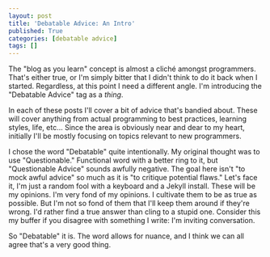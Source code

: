 ```yaml
---
layout: post
title: 'Debatable Advice: An Intro'
published: True
categories: [debatable advice]
tags: []
---
```


The "blog as you learn" concept is almost a cliché amongst programmers. That's either true, or I'm simply bitter that I didn't think to do it back when I started. Regardless, at this point I need a different angle. I'm introducing the "Debatable Advice" tag as a _thing_.

In each of these posts I'll cover a bit of advice that's bandied about. These will cover anything from actual programming to best practices, learning styles, life, etc... Since the area is obviously near and dear to my heart, initially I'll be mostly focusing on topics relevant to new programmers.

I chose the word "Debatable" quite intentionally. My original thought was to use "Questionable." Functional word with a better ring to it, but "Questionable Advice" sounds awfully negative. The goal here isn't "to mock awful advice" so much as it is "to critique potential flaws." Let's face it, I'm just a random fool with a keyboard and a Jekyll install. These will be my opinions. I'm very fond of my opinions. I cultivate them to be as true as possible. But I'm not so fond of them that I'll keep them around if they're wrong. I'd rather find a true answer than cling to a stupid one. Consider this my buffer if you disagree with something I write: I'm inviting conversation.

So "Debatable" it is. The word allows for nuance, and I think we can all agree that's a very good thing.